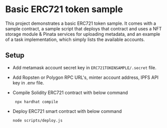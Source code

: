 # Basic ERC721 token sample

This project demonstrates a basic ERC721 token sample. It comes with a sample contract, a sample script that deploys that contract and uses a NFT storage module & Pinata services for uploading metadata, and an example of a task implementation, which simply lists the available accounts.

## Setup

- Add metamask account secret key in `ERC721TOKENSAMPLE/.secret` file.

- Add Ropsten or Polygon RPC URL's, minter account address, IPFS API key in .env file.

- Compile Solidity ERC721 contract with below command

    ` npx hardhat compile`

- Deploy ERC721 smart contract with below command

    `node scripts/deploy.js`